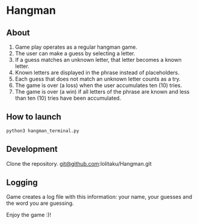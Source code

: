 # Hangman

## About

1. Game play operates as a regular hangman game.
2. The user can make a guess by selecting a letter.
3. If a guess matches an unknown letter, that letter becomes a known letter.
4. Known letters are displayed in the phrase instead of placeholders.
5. Each guess that does not match an unknown letter counts as a try.
6. The game is over (a loss) when the user accumulates ten (10) tries.
7. The game is over (a win) if all letters of the phrase are known and less than ten (10) tries have been accumulated.

## How to launch

`python3 hangman_terminal.py`

## Development

Clone the repository.
git@github.com:lolitaku/Hangman.git

## Logging

Game creates a log file with this information: your name, your guesses and the word you are guessing.

Enjoy the game :)!
